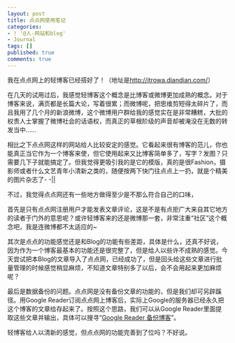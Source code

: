 ```yaml
---
layout: post
title: 点点网使用笔记
categories:
- ! '@人-网站和blog'
- Journal
tags: []
published: true
comments: true
---
```

<p>我在点点网上的轻博客已经搭好了！（地址是<a href="http://itrowa.diandian.com/">http://itrowa.diandian.com/</a>）</p>

<p>在几天的试用过后，我感觉轻博客这个概念是比博客或微博更加成熟的概念。对于博客来说，满页都是长篇大论，写着很累；而微博呢，把思维剪短得太碎片了，而且我用了几个月的新浪微博，这个微博用户群给我的感觉实在是非常糟糕，大批的权贵人士掌握了微博社会的话语权，而真正的草根阶级的声音却被淹没在无数的转发当中……</p>

<p>相比之下点点网这样的网站给人比较安定的感觉。它看起来很有博客的范儿，你也能真正当它作为一个博客来使，但它使用起来又比博客简单多了，写字？发图？只需要几下子就能搞定了。但我觉得更吸引我的是它的模版，真的是很Fashion，摄影师或者什么文艺青年小清新之类的，随便按两下快门往点点上一扔，就是个精美的图片杂志了- -||</p>

<p>不过，我觉得点点网还有一些地方做得至少是不那么符合自己的口味，</p>

<p>首先是只有点点网注册用户才能发表文章评论，这是不是有点拒广大来自其它地方的读者于门外的意思呢？或许轻博客来的还是微博那一套，非常注重“社区”这个概念吧，我是连微博都不太适应的~</p>

<p>其次是点点的功能感觉还是和Blog的功能有些差距，具体是什么，还真不好说，因为作为一个博客最基本的功能还是很完整了，但是给人以些许不成熟的感觉。今天尝试把本Blog的文章导入了点点网，已经成功了，但是回头给这些文章进行批量管理的时候感觉稍显麻烦，不知道文章特别多了以后，会不会用起来更加麻烦呢？</p>

<p>最后是数据备份的问题。点点网是没有备份文章的功能的，但是我们却可另辟蹊径。用Google Reader订阅点点网上博客后，实际上Google的服务器已经永久把这个博客的文章给存起来了。按照这个思路，我们可以从Google Reader里面提取这些文章并输出，具体可以搜寻“<a href="http://www.google.com.hk/search?hl=zh-CN&amp;newwindow=1&amp;safe=strict&amp;biw=1280&amp;bih=629&amp;q=google+reader+%E5%A4%87%E4%BB%BD+%E5%8D%9A%E5%AE%A2&amp;oq=google+reader+%E5%A4%87%E4%BB%BD+%E5%8D%9A%E5%AE%A2&amp;aq=f&amp;aqi=&amp;aql=&amp;gs_sm=3&amp;gs_upl=6959l10783l0l10970l23l13l0l0l0l0l0l0ll0l0">Google Reader 备份博客</a>”。</p>

<p>轻博客给人以清新的感觉，但点点网的功能完善到了位吗？不好说。</p>
